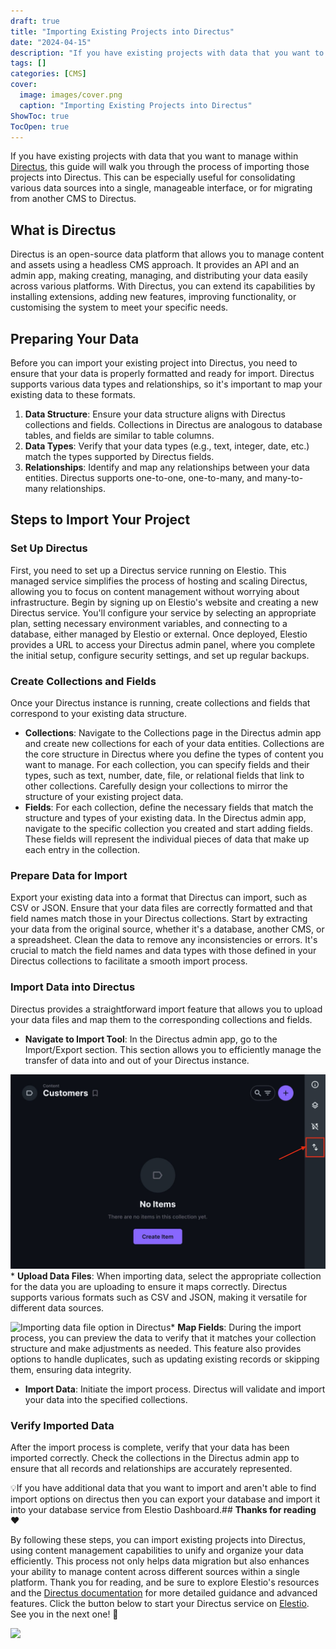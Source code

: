 ```yaml
---
draft: true
title: "Importing Existing Projects into Directus"
date: "2024-04-15"
description: "If you have existing projects with data that you want to manage within Directus, this guide will walk you through the process of importing those projects into Directus. This can be especially useful for consolidating various data sources into a single, manageable interface, or for migrating from another CMS to"
tags: []
categories: [CMS]
cover:
  image: images/cover.png
  caption: "Importing Existing Projects into Directus"
ShowToc: true
TocOpen: true
---
```



If you have existing projects with data that you want to manage within [Directus](https://elest.io/open-source/directus?ref=blog.elest.io), this guide will walk you through the process of importing those projects into Directus. This can be especially useful for consolidating various data sources into a single, manageable interface, or for migrating from another CMS to Directus.

## What is Directus

Directus is an open\-source data platform that allows you to manage content and assets using a headless CMS approach. It provides an API and an admin app, making creating, managing, and distributing your data easily across various platforms. With Directus, you can extend its capabilities by installing extensions, adding new features, improving functionality, or customising the system to meet your specific needs.

## Preparing Your Data

Before you can import your existing project into Directus, you need to ensure that your data is properly formatted and ready for import. Directus supports various data types and relationships, so it's important to map your existing data to these formats.

1. **Data Structure**: Ensure your data structure aligns with Directus collections and fields. Collections in Directus are analogous to database tables, and fields are similar to table columns.
2. **Data Types**: Verify that your data types (e.g., text, integer, date, etc.) match the types supported by Directus fields.
3. **Relationships**: Identify and map any relationships between your data entities. Directus supports one\-to\-one, one\-to\-many, and many\-to\-many relationships.

## Steps to Import Your Project

### Set Up Directus

First, you need to set up a Directus service running on Elestio. This managed service simplifies the process of hosting and scaling Directus, allowing you to focus on content management without worrying about infrastructure. Begin by signing up on Elestio's website and creating a new Directus service. You'll configure your service by selecting an appropriate plan, setting necessary environment variables, and connecting to a database, either managed by Elestio or external. Once deployed, Elestio provides a URL to access your Directus admin panel, where you complete the initial setup, configure security settings, and set up regular backups.

### Create Collections and Fields

Once your Directus instance is running, create collections and fields that correspond to your existing data structure.

* **Collections**: Navigate to the Collections page in the Directus admin app and create new collections for each of your data entities. Collections are the core structure in Directus where you define the types of content you want to manage. For each collection, you can specify fields and their types, such as text, number, date, file, or relational fields that link to other collections. Carefully design your collections to mirror the structure of your existing project data.
* **Fields**: For each collection, define the necessary fields that match the structure and types of your existing data. In the Directus admin app, navigate to the specific collection you created and start adding fields. These fields will represent the individual pieces of data that make up each entry in the collection.

### Prepare Data for Import

Export your existing data into a format that Directus can import, such as CSV or JSON. Ensure that your data files are correctly formatted and that field names match those in your Directus collections. Start by extracting your data from the original source, whether it's a database, another CMS, or a spreadsheet. Clean the data to remove any inconsistencies or errors. It's crucial to match the field names and data types with those defined in your Directus collections to facilitate a smooth import process.

### Import Data into Directus

Directus provides a straightforward import feature that allows you to upload your data files and map them to the corresponding collections and fields.

* **Navigate to Import Tool**: In the Directus admin app, go to the Import/Export section. This section allows you to efficiently manage the transfer of data into and out of your Directus instance.

![Import/Export options in Directus](images/Screenshot-2024-07-29-at-11.27.31-PM.jpg)* **Upload Data Files**: When importing data, select the appropriate collection for the data you are uploading to ensure it maps correctly. Directus supports various formats such as CSV and JSON, making it versatile for different data sources.

![Importing data file option in Directus](https://blog.elest.io/content/images/2024/07/Screenshot-2024-07-29-at-11.30.01-PM.jpg)* **Map Fields**: During the import process, you can preview the data to verify that it matches your collection structure and make adjustments as needed. This feature also provides options to handle duplicates, such as updating existing records or skipping them, ensuring data integrity.
* **Import Data**: Initiate the import process. Directus will validate and import your data into the specified collections.

### Verify Imported Data

After the import process is complete, verify that your data has been imported correctly. Check the collections in the Directus admin app to ensure that all records and relationships are accurately represented.

💡If you have additional data that you want to import and aren't able to find import options on directus then you can export your database and import it into your database service from Elestio Dashboard.## **Thanks for reading ❤️**

By following these steps, you can import existing projects into Directus, using content management capabilities to unify and organize your data efficiently. This process not only helps data migration but also enhances your ability to manage content across different sources within a single platform. Thank you for reading, and be sure to explore Elestio's resources and the [Directus documentation](https://docs.directus.io/?ref=blog.elest.io) for more detailed guidance and advanced features. Click the button below to start your Directus service on [Elestio](https://elest.io/open-source/directus?ref=blog.elest.io). See you in the next one! 👋

[![](https://pub-da36157c854648669813f3f76c526c2b.r2.dev/deploy-on-elestio-black.png)](https://elest.io/open-source/directus?ref=blog.elest.io)

